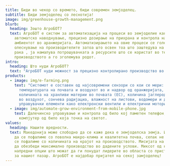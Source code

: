 ```yaml
---
title: Биди во чекор со времето, биди современ земјоделец.
subtitle: Биди земјоделец со леснотија!
image: img/greenhouse-growth-management.png
blurb:
  heading: Зошто АгроБОТ?
  text: АгроБОТ е систем за автоматизација на процеси во земјоделие како ,
    автоматско наводнување, прецизно дозирање на прихрана и контрола на
    амбиентот во аранжеријата. Автоматизирањето на овие процеси се големо
    олеснување на производителите затоа што освен тоа што заштедува на работна
    рака , ја намалува потрошувачката а ресурсите што се користат во текот на
    производството а го зголемува родот.
intro:
  heading: Што нуди АгроБОТ?
  text: "АгроБОТ нуди можност за прецизно контролирано производство во оранжерии.  "
products:
  - image: img/e-farming.png
    text: "Системот е составен од најсовремени сензори со кои се мери: влажноста и
      температурата на почвата и воздухот во и надвор од оранжеријата, мерење на
      количината на хранливи материи во почвата (EC), количина јаглерод диоксид
      во воздухот, сончева радијациа, влажност на листови, водомери и др. и
      управувачки елементи како електронски вентили и електрични мотори."
  - image: img/automate-grow-environment-from-mobile-phone.jpg
    text: Далечинско управување и контрола од било кој паметен телефон, таблет или
      компјутер од било која точка на светот.
values:
  heading: Нашите вредности.
  text: Македонија може слободно да се каже дека е земјоделска земја. Иако можеме
    да се пофалиме со поволна макро-клима и квалитетна почва, сепак не можеме да
    се пофалиме со количината на крајот на производството. Мисијата на АгроБОТ е
    да обезбеди максимално производство во дадените услови. Миксот од квалитет и
    напредни опции што можат да ги понудат лидерите во областа со пристапна цена
    за нашиот пазар. АгроБОТ е најдобар пријател на секој замјоделец!
---
```

